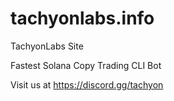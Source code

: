 # tachyonlabs.info
TachyonLabs Site


Fastest Solana Copy Trading CLI Bot 

Visit us at https://discord.gg/tachyon

